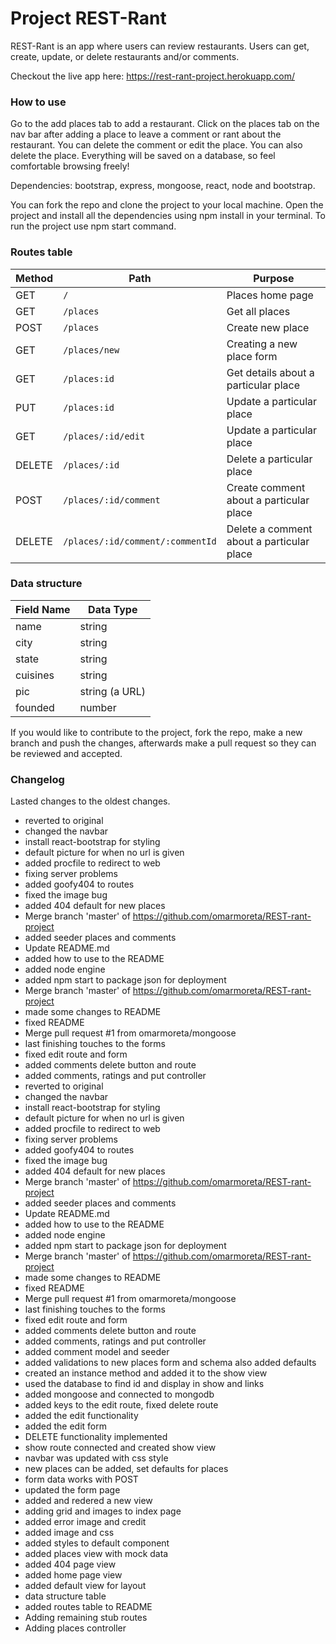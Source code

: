 # Project REST-Rant

REST-Rant is an app where users can review restaurants. Users can get, create, update, or delete restaurants and/or comments.

Checkout the live app here: https://rest-rant-project.herokuapp.com/

### How to use

Go to the add places tab to add a restaurant. Click on the places tab on the nav bar after adding a place to leave a comment or rant about the restaurant.
You can delete the comment or edit the place. You can also delete the place. Everything
will be saved on a database, so feel comfortable browsing freely!

Dependencies: bootstrap, express, mongoose, react, node and bootstrap.

You can fork the repo and clone the project to your local machine.
Open the project and install all the dependencies using npm install in your terminal.
To run the project use npm start command.

### Routes table

| Method | Path                             | Purpose                                   |
| ------ | -------------------------------- | ----------------------------------------- |
| GET    | `/`                              | Places home page                          |
| GET    | `/places`                        | Get all places                            |
| POST   | `/places`                        | Create new place                          |
| GET    | `/places/new`                    | Creating a new place form                 |
| GET    | `/places:id`                     | Get details about a particular place      |
| PUT    | `/places:id`                     | Update a particular place                 |
| GET    | `/places/:id/edit`               | Update a particular place                 |
| DELETE | `/places/:id`                    | Delete a particular place                 |
| POST   | `/places/:id/comment`            | Create comment about a particular place   |
| DELETE | `/places/:id/comment/:commentId` | Delete a comment about a particular place |

### Data structure

| Field Name | Data Type      |
| ---------- | -------------- |
| name       | string         |
| city       | string         |
| state      | string         |
| cuisines   | string         |
| pic        | string (a URL) |
| founded    | number         |

If you would like to contribute to the project, fork the repo, make a new branch and push the changes, afterwards make a pull request so they can be reviewed and accepted. 

### Changelog
Lasted changes to the oldest changes.
- reverted to original
- changed the navbar
- install react-bootstrap for styling
- default picture for when no url is given
- added procfile to redirect to web
- fixing server problems
- added goofy404 to routes
- fixed the image bug
- added 404 default for new places
- Merge branch 'master' of https://github.com/omarmoreta/REST-rant-project
- added seeder places and comments
- Update README.md
- added how to use to the README
- added node engine
- added npm start to package json for deployment
- Merge branch 'master' of https://github.com/omarmoreta/REST-rant-project
- made some changes to README
- fixed README
- Merge pull request #1 from omarmoreta/mongoose
- last finishing touches to the forms
- fixed edit route and form
- added comments delete button and route
- added comments, ratings and put controller
- reverted to original
- changed the navbar
- install react-bootstrap for styling
- default picture for when no url is given
- added procfile to redirect to web
- fixing server problems
- added goofy404 to routes
- fixed the image bug
- added 404 default for new places
- Merge branch 'master' of https://github.com/omarmoreta/REST-rant-project
- added seeder places and comments
- Update README.md
- added how to use to the README
- added node engine
- added npm start to package json for deployment
- Merge branch 'master' of https://github.com/omarmoreta/REST-rant-project
- made some changes to README
- fixed README
- Merge pull request #1 from omarmoreta/mongoose
- last finishing touches to the forms
- fixed edit route and form
- added comments delete button and route
- added comments, ratings and put controller
- added comment model and seeder
- added validations to new places form and schema also added defaults
- created an instance method and added it to the show view
- used the database to find id and display in show and links
- added mongoose and connected to mongodb
- added keys to the edit route, fixed delete route
- added the edit functionality
- added the edit form
- DELETE functionality implemented
- show route connected and created show view
- navbar was updated with css style
- new places can be added, set defaults for places
- form data works with POST
- updated the form page
- added and redered a new view
- adding grid and images to index page
- added error image and credit
- added image and css
- added styles to default component
- added places view with mock data
- added 404 page view
- added home page view
- added default view for layout
- data structure table
- added routes table to README
- Adding remaining stub routes
- Adding places controller
